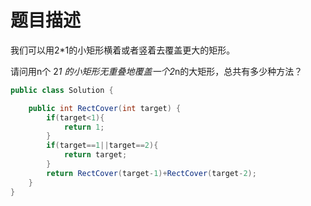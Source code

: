 题目描述
=====================
我们可以用2*1的小矩形横着或者竖着去覆盖更大的矩形。

请问用n个 2*1 的小矩形无重叠地覆盖一个2*n的大矩形，总共有多少种方法？

```java
public class Solution {

    public int RectCover(int target) {
        if(target<1){
            return 1;
        }
        if(target==1||target==2){
            return target;
        }
        return RectCover(target-1)+RectCover(target-2);
    }
}

```
